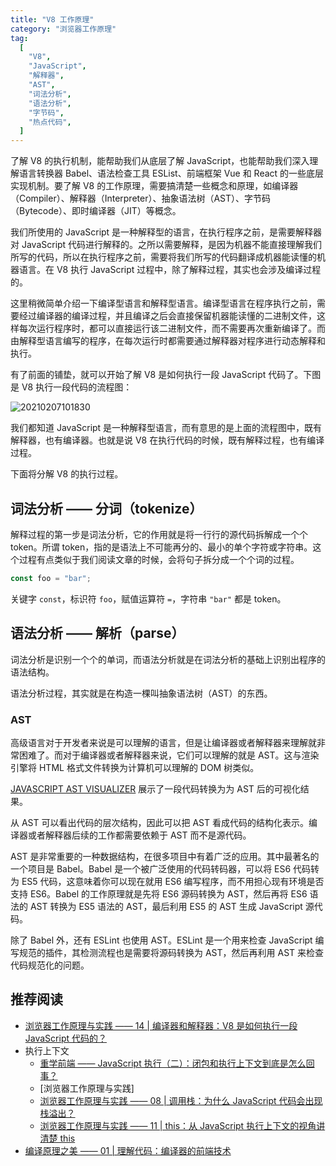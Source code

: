 ```yaml
---
title: "V8 工作原理"
category: "浏览器工作原理"
tag:
  [
    "V8",
    "JavaScript",
    "解释器",
    "AST",
    "词法分析",
    "语法分析",
    "字节码",
    "热点代码",
  ]
---
```


了解 V8 的执行机制，能帮助我们从底层了解 JavaScript，也能帮助我们深入理解语言转换器 Babel、语法检查工具 ESList、前端框架 Vue 和 React 的一些底层实现机制。要了解 V8 的工作原理，需要搞清楚一些概念和原理，如编译器（Compiler）、解释器（Interpreter）、抽象语法树（AST）、字节码（Bytecode）、即时编译器（JIT）等概念。

我们所使用的 JavaScript 是一种解释型的语言，在执行程序之前，是需要解释器对 JavaScript 代码进行解释的。之所以需要解释，是因为机器不能直接理解我们所写的代码，所以在执行程序之前，需要将我们所写的代码翻译成机器能读懂的机器语言。在 V8 执行 JavaScript 过程中，除了解释过程，其实也会涉及编译过程的。

这里稍微简单介绍一下编译型语言和解释型语言。编译型语言在程序执行之前，需要经过编译器的编译过程，并且编译之后会直接保留机器能读懂的二进制文件，这样每次运行程序时，都可以直接运行该二进制文件，而不需要再次重新编译了。而由解释型语言编写的程序，在每次运行时都需要通过解释器对程序进行动态解释和执行。

有了前面的铺垫，就可以开始了解 V8 是如何执行一段 JavaScript 代码了。下图是 V8 执行一段代码的流程图：

![20210207101830](http://images.luohuidong.cn/20210207101830.png)

我们都知道 JavaScript 是一种解释型语言，而有意思的是上面的流程图中，既有解释器，也有编译器。也就是说 V8 在执行代码的时候，既有解释过程，也有编译过程。

下面将分解 V8 的执行过程。

## 词法分析 —— 分词（tokenize）

解释过程的第一步是词法分析，它的作用就是将一行行的源代码拆解成一个个 token。所谓 token，指的是语法上不可能再分的、最小的单个字符或字符串。这个过程有点类似于我们阅读文章的时候，会将句子拆分成一个个词的过程。

```js
const foo = "bar";
```

关键字 `const`，标识符 `foo`，赋值运算符 `=`，字符串 `"bar"` 都是 token。

## 语法分析 —— 解析（parse）

词法分析是识别一个个的单词，而语法分析就是在词法分析的基础上识别出程序的语法结构。

语法分析过程，其实就是在构造一棵叫抽象语法树（AST）的东西。

### AST

高级语言对于开发者来说是可以理解的语言，但是让编译器或者解释器来理解就非常困难了。而对于编译器或者解释器来说，它们可以理解的就是 AST。这与渲染引擎将 HTML 格式文件转换为计算机可以理解的 DOM 树类似。

[JAVASCRIPT AST VISUALIZER](https://resources.jointjs.com/demos/javascript-ast) 展示了一段代码转换为为 AST 后的可视化结果。

从 AST 可以看出代码的层次结构，因此可以把 AST 看成代码的结构化表示。编译器或者解释器后续的工作都需要依赖于 AST 而不是源代码。

AST 是非常重要的一种数据结构，在很多项目中有着广泛的应用。其中最著名的一个项目是 Babel。Babel 是一个被广泛使用的代码转码器，可以将 ES6 代码转为 ES5 代码，这意味着你可以现在就用 ES6 编写程序，而不用担心现有环境是否支持 ES6。Babel 的工作原理就是先将 ES6 源码转换为 AST，然后再将 ES6 语法的 AST 转换为 ES5 语法的 AST，最后利用 ES5 的 AST 生成 JavaScript 源代码。

除了 Babel 外，还有 ESLint 也使用 AST。ESLint 是一个用来检查 JavaScript 编写规范的插件，其检测流程也是需要将源码转换为 AST，然后再利用 AST 来检查代码规范化的问题。

## 推荐阅读

- [浏览器工作原理与实践 —— 14 | 编译器和解释器：V8 是如何执行一段 JavaScript 代码的？](https://time.geekbang.org/column/article/131887)
- 执行上下文
  - [重学前端 —— JavaScript 执行（二）：闭包和执行上下文到底是怎么回事？](https://time.geekbang.org/column/article/83302)
  - [浏览器工作原理与实践]
  - [浏览器工作原理与实践 —— 08 | 调用栈：为什么 JavaScript 代码会出现栈溢出？](https://time.geekbang.org/column/article/120257)
  - [浏览器工作原理与实践 —— 11 | this：从 JavaScript 执行上下文的视角讲清楚 this](https://time.geekbang.org/column/article/128427)
- [编译原理之美 —— 01 | 理解代码：编译器的前端技术](https://time.geekbang.org/column/article/118132)
